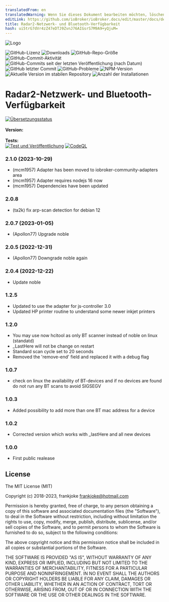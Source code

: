 ```yaml
---
translatedFrom: en
translatedWarning: Wenn Sie dieses Dokument bearbeiten möchten, löschen Sie bitte das Feld "translationsFrom". Andernfalls wird dieses Dokument automatisch erneut übersetzt
editLink: https://github.com/ioBroker/ioBroker.docs/edit/master/docs/de/adapterref/iobroker.radar2/README.md
title: Radar2-Netzwerk- und Bluetooth-Verfügbarkeit
hash: ui5trG7dVr4zZ47eDTJ9ZvnJ76AIGsrS7M9A9+yQjuM=
---
```

![Logo](../../../en/adapterref/iobroker.radar2/admin/radar2.png)

![GitHub-Lizenz](https://img.shields.io/github/license/iobroker-community-adapters/ioBroker.radar2)
![Downloads](https://img.shields.io/npm/dm/iobroker.radar2.svg)
![GitHub-Repo-Größe](https://img.shields.io/github/repo-size/iobroker-community-adapters/ioBroker.radar2)
![GitHub-Commit-Aktivität](https://img.shields.io/github/commit-activity/m/iobroker-community-adapters/ioBroker.radar2)
![GitHub-Commits seit der letzten Veröffentlichung (nach Datum)](https://img.shields.io/github/commits-since/iobroker-community-adapters/ioBroker.radar2/latest)
![GitHub letzter Commit](https://img.shields.io/github/last-commit/iobroker-community-adapters/ioBroker.radar2)
![GitHub-Probleme](https://img.shields.io/github/issues/iobroker-community-adapters/ioBroker.radar2)
![NPM-Version](http://img.shields.io/npm/v/iobroker.radar2.svg)
![Aktuelle Version im stabilen Repository](https://iobroker.live/badges/radar2-stable.svg)
![Anzahl der Installationen](https://iobroker.live/badges/radar2-installed.svg)

# Radar2-Netzwerk- und Bluetooth-Verfügbarkeit
[![Übersetzungsstatus](https://weblate.iobroker.net/widgets/adapters/-/radar2/svg-badge.svg)](https://weblate.iobroker.net/engage/adapters/?utm_source=widget)</br> </br> **Version:** </br> </br> **Tests:** </br> [![Test und Veröffentlichung](https://github.com/iobroker-community-adapters/ioBroker.radar2/actions/workflows/test-and-release.yml/badge.svg)](https://github.com/iobroker-community-adapters/ioBroker.radar2/actions/workflows/test-and-release.yml) [![CodeQL](https://github.com/iobroker-community-adapters/ioBroker.radar2/actions/workflows/codeql.yml/badge.svg)](https://github.com/iobroker-community-adapters/ioBroker.radar2/actions/workflows/codeql.yml)

<!--

## Sentry **Dieser Adapter verwendet Sentry-Bibliotheken, um Ausnahmen und Codefehler automatisch an die Entwickler zu melden.** Weitere Details und Informationen zum Deaktivieren der Fehlerberichterstattung finden Sie unter [Sentry-Plugin-Dokumentation](https://github.com/ioBroker/plugin-sentry#plugin-sentry)! Sentry Reporting wird ab js-controller 3.0 verwendet.
->
## IoBroker Radar2-Sichtbarkeitstest für Netzwerk- und Bluetooth-Geräte, HP-Drucker, UWZ-Warnungen und ECB-Währungen
Dieser Adapter versucht, die angegebenen Geräte im Netzwerk oder über Bluetooth zu finden. Es zeigt auch die aktuelle externe IP des Netzwerks an, kann den Tintenstatus von HP-Druckern lesen und auch Wetterwarnungen von UWZ für mehrere europäische Länder. Es kann auch die täglichen Wechselkurse der EZB lesen.

Es funktioniert durch:

* Verwenden Sie Arp-Scan und Ping, um Geräte im Netzwerk mit IPv4 und IPv6 zu suchen!
* Abhören von DHCP-Nachrichten, die die Ankunft neuer Geräte im Netzwerk ankündigen.
* Es funktioniert auf mehreren Schnittstellen, d. h. wenn Ihr System über WLAN und LAN in verschiedenen Netzwerken verfügt, kann es beide LANs sehen.
* Normales Bluetooth und Bluetooth LE werden unterstützt
* Tintenstatus des HP-Druckers
* Währungsumtausch der Europäischen Zentralbank für Euro
* UWZ-Wetterwarnungen für das Gebiet, auf das ioBroker eingestellt ist
* Verwendet Arp-Scan und Ping im Netzwerk nur als externe Programme, alles andere ist intern von NodeJS.
* Der Adapter funktioniert auch ohne Root-Rechte, allerdings sind vor der Installation einige Konfigurationsschritte erforderlich
* Für jedes Element kann jetzt eine individuelle Zeit konfiguriert werden, bevor es verschwindet, oder es kann auch deaktiviert werden.

Wenn Sie am Ende eines Namens einen `-` einfügen, wird das Gerät nicht in _notHere oder _isHere gezählt.

Wenn die IP-Adresse mit „http“ beginnt, interpretiert Radar2 sie als URL/Webadresse und versucht, eine Seite vom Server zu lesen. Dies kann verwendet werden, um die Verfügbarkeit von Webservern zu testen (wie zum Beispiel http://iobroker.net). ). Bei https kann es vorkommen, dass der Server nicht erreichbar ist, wenn er nicht über aktualisierte Sicherheitsschlüssel verfügt!

Um UWZ nutzen zu können, muss Ihr Standort in ioBroker.Admin konfiguriert sein! Wenn der Wert der maximalen Meldungen >0 ist, wird jede Warnung in einem separaten Status geschrieben, andernfalls werden sie kombiniert.
Sie können auch festlegen, ob Sie einen langen Warntext verwenden möchten, alle Informationen aber auch in einem kurzen Text verfügbar sind.

Währungen der Europäischen Zentralbank können hier eingesehen werden: `https://www.ecb.europa.eu/stats/eurofxref/eurofxref-daily.xml`

### Bluetooth-Nutzung
Es gibt zwei verschiedene Arten von BT-Geräten: BT-LE (V 4.x+) und normales BT (V<=3.x). Für die unterschiedlichen Gerätetypen verfügt der Adapter über zwei unterschiedliche Scanfunktionen.

1) für BT-LE: Noble (Nodejs-Modul) und Befehl „hcitool lescan“ 2) für normales BT: BT-Scan (Nodejs-Modul) und Befehl „l2ping“.

Jedes BT-Gerät kann nur eine der beiden Methoden gleichzeitig verwenden.

Noble und BT Scan sind Module, die bei der Adapterinstallation mit npm kompiliert werden und unter Linux und auch den meisten Windows-Setups funktionieren sollten.
Hcitool und l2ping werden mit den Bluetooth-Tools im Setup-Skript installiert und sind nur für Linux verfügbar.

In der Adapter-Konfiguration sollten BT-LE-Macs mit einem „!“ gekennzeichnet werden. vor der Mac-Adresse, um zu vermeiden, dass sie mit normalen BT-Scans wie l2ping gescannt werden.
Normalerweise ist Noble bei der Identifizierung von Geräten etwas besser als hcitool lescan, erzeugt aber auch mehr Fehler und wird möglicherweise nicht auf allen Systemen installiert.
Ebenso eignet sich l2ping besser zum Auffinden normaler BT-Geräte, ist jedoch auf anderen Plattformen als Linux nicht verfügbar.
Daher können Sie die Verwendung separat in der Adapterkonfiguration konfigurieren.

Wenn Sie mehrere BT-Geräte verwenden, können Sie die Gerätenummer in der Konfiguration angeben. Der Standardwert ist „-1“, wodurch das erste verfügbare Gerät verwendet wird. Eine Liste aller verfügbaren Geräte kann unter Linux mit `lescan dev` eingesehen werden.
Mit demselben Adapter können Sie nur ein Gerät verwenden. Wenn Sie mehrere Geräte scannen möchten, müssen Sie unterschiedliche Adapter oder Instanzen verwenden.

## Installation
Bevor Sie den Adapter in ioBroker installieren, müssen Sie unter Linux `arp-scan` und `libcap2-bin` sowie einige Treiber installieren, was Sie durch Ausführen der folgenden Befehle tun können.
Unter Debian (Raspi-Stretch, Ubuntu, ...) sieht es so aus:

```
sudo apt-get install -y coreutils libcap2-bin arp-scan bluetooth bluez libbluetooth-dev libudev-dev net-tools
```

und unten müssen jedes Mal ausgeführt werden, wenn Sie oder das System NodeJS oder eine der oben installierten Apps aktualisieren!

```
sudo setcap cap_net_admin,cap_net_raw,cap_net_bind_service=+eip $(eval readlink -f `which arp-scan`)
sudo setcap cap_net_admin,cap_net_raw,cap_net_bind_service=+eip $(eval readlink -f `which node`)
sudo setcap cap_net_admin,cap_net_raw,cap_net_bind_service=+eip $(eval readlink -f `which arp`)
sudo setcap cap_net_admin,cap_net_raw,cap_net_bind_service=+eip $(eval readlink -f `which hcitool`)
sudo setcap cap_net_admin,cap_net_raw,cap_net_bind_service=+eip $(eval readlink -f `which hciconfig`)
sudo setcap cap_net_admin,cap_net_raw,cap_net_bind_service=+eip $(eval readlink -f `which l2ping`)
```

Wenn in der ersten Zeile alles installiert wird, außer dass `readlink` oder `hcitools` nicht gefunden werden kann, fehlt höchstwahrscheinlich ein Pfad. Versuchen Sie, den Pfad mit `sudo find / -name readlink` zu suchen (in meinem Fall war es `/usr/bin` ), was nicht in $PATH enthalten war! Bearbeiten Sie dann `.bashrc` und fügen Sie eine Zeile mit `export PATH=$PATH:/usr/bin` hinzu!

Wenn Sie den Knoten oder einige Systemtools aktualisieren, sollte das oben Genannte erneut ausgeführt werden!

Unter Windows (und vielleicht auch OSX) gibt es keinen ARP-Scan, was bedeutet, dass nur Ping verwendet wird, aber keine IP-Mac-Adressen gescannt werden können!

Unter OSX funktioniert Bluetooth möglicherweise überhaupt nicht!

Nach der Installation der Setup-Adapterkonfiguration können Sie die Demo-Werbebuchungen entfernen.

### Besondere Informationen zum Arp-Scan:
Es ist eine Standardbefehlszeile `-lgq --retry=5 --timeout=400` definiert, die auf allen IPv4-Schnittstellen alle 254 Adressen scannt, wenn sie nicht innerhalb von 400 ms antwortet, und es fünfmal erneut versucht! Wenn Sie nur die spezifische Schnittstelle scannen müssen, können Sie zum Beispiel ` --interface=br0` hinzufügen, aber normalerweise werden Bridge-Schnittstellen jetzt rechtmäßig verwendet, aber in Docker-Umgebungen ist möglicherweise noch nichts erforderlich. Die Wiederholung=5 kann in 6 oder 7 geändert werden bessere Erkennung, über 7 konnte ich keine Verbesserung feststellen! Das Gleiche gilt für den Timeout. Über 500 konnte ich keine Verbesserung feststellen.

### Tipp für alle, die vom Radar zum Radar2-Adapter oder von Maschine zu Maschine wechseln
* Wenn Sie Radaradapter verschieben, können Sie ganz einfach die gesamte Geräteliste oder Einstellungen kopieren
* - Gehen Sie im Admin zu Objekten und aktivieren Sie den Expertenmodus
* - Suchen Sie nach einem Objektbaum mit dem Namen „system.adapter.radar.0“ (wobei „0“ die Instanz ist. Wenn Sie mehrere Instanzen hatten, wählen Sie die richtige aus).
* - Ganz rechts in dieser Zeile befindet sich ein Stiftknopf, klicken Sie darauf
* - Im Fenster erhalten Sie die Option NATIVE
* – Sie sollten dann die Konfigurationsfelder sehen, den Inhalt des Feldes „Geräte“ auswählen und ihn in die Zwischenablage kopieren
* – Machen Sie dasselbe auf dem Zielcomputer, wählen Sie „system.adapter.radar2.0“ in Admin/Objects aus und gehen Sie auch hier zu NATIVE.
* - Löschen Sie den Text im Feld „Geräte“ und fügen Sie die alten aus der Zwischenablage ein
* - Speichern Sie die Änderungen

Diese Methode zum Verschieben von Einstellungen funktioniert auch zwischen Systemen, funktioniert jedoch möglicherweise nicht, wenn andere Adapter eine andere Struktur haben. Die Geräteliste ist für Radar und Radar2 dieselbe. Der einzige Unterschied besteht darin, dass Sie in Radar2 mehrere IP-Adressen/Einträge haben können, die durch „,“ getrennt sind.

## Wichtig/Wichtig
* Adapter benötigt Knoten >= v10.1! und npm >=6,4
* Der Adapter ist möglicherweise nicht für die Verwendung von Bluetooth und ARP-Scan unter OSX verfügbar, sondern nur für Ping-ROR-IP, das keine IP-Mac-Adressen erkennen kann!
* Der Adapter kann auch unter Windows Probleme mit Bluetooth haben, außerdem ist der Arp-Scan unter Windows nicht verfügbar, er verwendet dann nur Ping, der keine IP-Mac-Adressen erkennen kann!

## Unterschiede zum Radar-Adapter
Radar2 setzt Geräte, die sofort gesehen werden, wenn sie sichtbar werden, auf neue IPs, noch bevor der Scan erneut beginnt.
Radar2 verwendet NodeJS-Bibliotheken, um Bluetooth-Geräte zu finden, kann aber jetzt auch im Benutzerbereich von iobroker ausgeführt werden und benötigt keinen Root-Zugriff (siehe Installationsanforderungen unten).
Sie können mehr als eine IP-Adresse (jetzt IPv4 UND IPv6) oder Hostadresse (keine URLs) in derselben Zeile konfigurieren, wodurch Sie Geräte auf mehreren Wegen anpingen können.
`arp-scan` wird verwendet, um nach Mac-Adressen zu suchen. Es wird (sofern in der Befehlszeile nicht anders angegeben) auf allen Netzwerkschnittstellen ausgeführt, die über externes IPv4 verfügen, sodass es keine Geräte erkennt, die auf Mac-Adressen auf IPv6 basieren, aber es erkennt jetzt Geräte in drahtlosen und festen Netzwerken gleichzeitig!

Die Verfügbarkeit von Geräten wird unterschiedlich gehandhabt. Jedes Gerät erhält einen `_lasthere`-Status, der mit dem aktuellen Datum und der aktuellen Uhrzeit aktualisiert wird, wann immer es angezeigt wird. Am Ende jedes Scans überprüft der Adapter alle Lasthere-Einträge, ob sie älter sind als die aktuelle Zeit – die konfigurierten Abwesenheitsminuten. Geräte, die noch nie hier waren, werden auch keinen `_lasthere`-Status haben!

Web-URLs können jetzt https-Server besser verwalten.
Die Lösung des MAC-Adressenanbieters erfolgt jetzt intern und nicht über das Internet. Nur beim Start des Adapters wird die Datei lib/vendor.json geladen. Wenn diese Datei älter als 31 Tage wird, wird eine neue Version aus dem Internet heruntergeladen – NUR beim Start des Adapters!

Der Bluetooth-Teil wurde so aktualisiert, dass Sie das zu verwendende Bluetooth-Gerät definieren können (0,1, ... Standard: -1=first). Auf diese Weise können Sie mehrere BT-Sticks verwenden, um mehrere Adapter wie BLE und Radar2 auf demselben Gerät auszuführen (auf Bluetooth LE-Treiber für ein Gerät können nicht mehrere Programme gleichzeitig zugreifen).

Wenn IP-Adressen oder Bluetooth-Geräte gefunden werden, die Sie nicht in Ihrer Geräteliste angegeben haben, werden diese in unbekannten IP- und BT-Listen angezeigt und für jedes davon wird ein Status generiert. Auf diese Weise können Sie Personen identifizieren, die sich in Ihr Netzwerk einloggen oder Geräte benötigen, die eingebunden werden können.
Wenn Sie nicht möchten, dass sie als unbekannt aufgeführt werden, fügen Sie sie in der Adapterkonfiguration in die entsprechenden bekannten IP-/BT-Listen ein.

Neu ist auch, dass Intervalle für HP-Drucker-, ECB-, UWZ- und normale Scans separat definiert werden können.

## Changelog
<!--
    Placeholder for the next version (at the beginning of the line):
    ### **WORK IN PROGRESS**
-->
### 2.1.0 (2023-10-29)
* (mcm1957) Adapter has been moved to iobroker-community-adapters area
* (mcm1957) Adapter requires nodejs 16 now
* (mcm1957) Dependencies have been updated

### 2.0.8
* (ta2k) fix arp-scan detection for debian 12

### 2.0.7 (2023-01-05)
* (Apollon77) Upgrade noble

### 2.0.5 (2022-12-31)
* (Apollon77) Downgrade noble again

### 2.0.4 (2022-12-22)
* Update noble

### 1.2.5

* Updated to use the adapter for js-controller 3.0 
* Updated HP printer routine to understand some newer inkjet printers

### 1.2.0

* You may use now hcitool as only BT scanner instead of noble on linux (standatd)
* _LastHere will not be change on restart
* Standard scan cycle set to 20 seconds
* Removed the 'remove-end' field and replaced it with a debug flag

### 1.0.7

* check on linux the availability of BT-devices and if no devices are found do not run any BT scans to avoid SIGSEGV

### 1.0.3

* Added possibility to add more than one BT mac address for a device

### 1.0.2

* Corrected version which works with _lastHere and all new devices

### 1.0.0

* First public realease

## License

The MIT License (MIT)

Copyright (c) 2018-2023, frankjoke <frankjoke@hotmail.com>

Permission is hereby granted, free of charge, to any person obtaining a copy
of this software and associated documentation files (the "Software"), to deal
in the Software without restriction, including without limitation the rights
to use, copy, modify, merge, publish, distribute, sublicense, and/or sell
copies of the Software, and to permit persons to whom the Software is
furnished to do so, subject to the following conditions:

The above copyright notice and this permission notice shall be included in
all copies or substantial portions of the Software.

THE SOFTWARE IS PROVIDED "AS IS", WITHOUT WARRANTY OF ANY KIND, EXPRESS OR
IMPLIED, INCLUDING BUT NOT LIMITED TO THE WARRANTIES OF MERCHANTABILITY,
FITNESS FOR A PARTICULAR PURPOSE AND NONINFRINGEMENT. IN NO EVENT SHALL THE
AUTHORS OR COPYRIGHT HOLDERS BE LIABLE FOR ANY CLAIM, DAMAGES OR OTHER
LIABILITY, WHETHER IN AN ACTION OF CONTRACT, TORT OR OTHERWISE, ARISING FROM,
OUT OF OR IN CONNECTION WITH THE SOFTWARE OR THE USE OR OTHER DEALINGS IN
THE SOFTWARE.